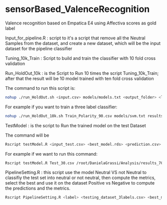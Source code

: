 # sensorBased_ValenceRecognition
Valence recognition based on Empatica E4 using Affectiva scores as gold label 

Input_for_pipeline.R : script to it's a script that remove all the Neutral Samples from the dataset, and create a new dataset, which will be the input dataset for the pipeline classifier 

Tuning_10k_Train : Script to build and train the classifier with 10 fold cross validation

Run_HoldOut_10k : is the Script to Run 10 times the script Tuning_10k_Train; after that the result will be 10 model trained with ten fold cross validation 

 The command to run this script is:

```bash
nohup ./run_HoldOut.sh <input.csv> models/models.txt <output_folder> <label> &> log.txt &
```

For example if you want to train a three label classifier:

```bash
nohup ./run_HoldOut_10k.sh Train_Polarity_90.csv models/svm.txt results_Polarity_90 valence best_models_polarity_90.txt &>Trainpol90.txt &
```

TestModel : is the script to Run the trained model on the test Dataset

The command will be 

```bash
Rscript testModel.R <input_test.csv> <best_model.rds> <prediction.csv> <result.csv>
```

For example if we want to run this command: 

```bash
Rscript testModel.R Test_30.csv /root/DanielaGrassi/Analysis/results_70/models_rds/rf/best_model_5.rds prediction_model_70.csv result_model_70.csv
```

PipelineSetting.R : this script use the model Neutral VS not Neutral to classifiy the test set into neutral or not neutral, then compute the metrics, select the best and use it on the dataset Positive vs Negative to compute the predictions and the metrics. 

```bash
Rscript PipelineSetting.R <label> <testing_dataset_3labels.csv> <best_models_on_Neutral_vs_Non_Neutral.rds> <best_models_on_Positive_vs_Negative.rds> <predictions.csv> <metrics.csv> 
```
